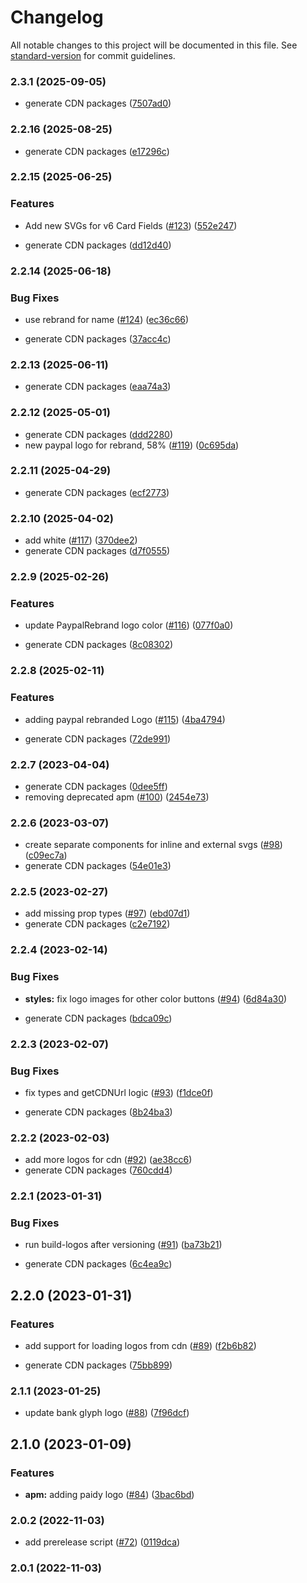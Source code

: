 # Changelog

All notable changes to this project will be documented in this file. See [standard-version](https://github.com/conventional-changelog/standard-version) for commit guidelines.

### 2.3.1 (2025-09-05)


* generate CDN packages ([7507ad0](https://github.com/paypal/paypal-sdk-logos/commit/7507ad0b914181599b2e8906f7baf0d76d07ec4c))

### 2.2.16 (2025-08-25)


* generate CDN packages ([e17296c](https://github.com/paypal/paypal-sdk-logos/commit/e17296cd8558f16719b49bf265b11b9a2a6f59dc))

### 2.2.15 (2025-06-25)


### Features

* Add new SVGs for v6 Card Fields ([#123](https://github.com/paypal/paypal-sdk-logos/issues/123)) ([552e247](https://github.com/paypal/paypal-sdk-logos/commit/552e247377263b1be0b8b77d9d767af4c9864b19))


* generate CDN packages ([dd12d40](https://github.com/paypal/paypal-sdk-logos/commit/dd12d4056216217e858b1565cff7b854a045294a))

### 2.2.14 (2025-06-18)


### Bug Fixes

* use rebrand for name ([#124](https://github.com/paypal/paypal-sdk-logos/issues/124)) ([ec36c66](https://github.com/paypal/paypal-sdk-logos/commit/ec36c664d54316650b87bb06b33368b5e8f12141))


* generate CDN packages ([37acc4c](https://github.com/paypal/paypal-sdk-logos/commit/37acc4c13850828238d42e9925f98a48f7d046dc))

### 2.2.13 (2025-06-11)


* generate CDN packages ([eaa74a3](https://github.com/paypal/paypal-sdk-logos/commit/eaa74a3239b94f27da9436ce86b08b353362393d))

### 2.2.12 (2025-05-01)


* generate CDN packages ([ddd2280](https://github.com/paypal/paypal-sdk-logos/commit/ddd2280776861620897197515ad7f61ed63ed933))
* new paypal logo for rebrand, 58% ([#119](https://github.com/paypal/paypal-sdk-logos/issues/119)) ([0c695da](https://github.com/paypal/paypal-sdk-logos/commit/0c695da464c21b86bebc8d4cce95986ecd93457d))

### 2.2.11 (2025-04-29)


* generate CDN packages ([ecf2773](https://github.com/paypal/paypal-sdk-logos/commit/ecf27735b7e40dab633d5de531a23dd5eb61b15d))

### 2.2.10 (2025-04-02)


* add white ([#117](https://github.com/paypal/paypal-sdk-logos/issues/117)) ([370dee2](https://github.com/paypal/paypal-sdk-logos/commit/370dee2b7090a9493db61bcd6f65bd8e8b9e07c4))
* generate CDN packages ([d7f0555](https://github.com/paypal/paypal-sdk-logos/commit/d7f05550c297b1053722fd1a10ca8fb3fb701dc1))

### 2.2.9 (2025-02-26)


### Features

* update PaypalRebrand logo color ([#116](https://github.com/paypal/paypal-sdk-logos/issues/116)) ([077f0a0](https://github.com/paypal/paypal-sdk-logos/commit/077f0a0c626740d49882ec340f041b8d12afc1cb))


* generate CDN packages ([8c08302](https://github.com/paypal/paypal-sdk-logos/commit/8c083029d639390ecede04686cc7a6fe38bc8c29))

### 2.2.8 (2025-02-11)


### Features

* adding paypal rebranded Logo ([#115](https://github.com/paypal/paypal-sdk-logos/issues/115)) ([4ba4794](https://github.com/paypal/paypal-sdk-logos/commit/4ba47941150a12d80b56a25c3eb643cafe843d15))


* generate CDN packages ([72de991](https://github.com/paypal/paypal-sdk-logos/commit/72de99180570a1d0eb6e5256d1257ae7b04978d0))

### 2.2.7 (2023-04-04)


* generate CDN packages ([0dee5ff](https://github.com/paypal/paypal-sdk-logos/commit/0dee5ff0030680006df994055c3e249254b12c40))
* removing deprecated apm ([#100](https://github.com/paypal/paypal-sdk-logos/issues/100)) ([2454e73](https://github.com/paypal/paypal-sdk-logos/commit/2454e73da9d81c786435e2104c5bd8ec88e89943))

### 2.2.6 (2023-03-07)


*  create separate components for inline and external svgs ([#98](https://github.com/paypal/paypal-sdk-logos/issues/98)) ([c09ec7a](https://github.com/paypal/paypal-sdk-logos/commit/c09ec7a436b96f83725664cb83982fe457e85c24))
* generate CDN packages ([54e01e3](https://github.com/paypal/paypal-sdk-logos/commit/54e01e3859b18c24392160e42d0306c972c5d600))

### 2.2.5 (2023-02-27)


* add missing prop types ([#97](https://github.com/paypal/paypal-sdk-logos/issues/97)) ([ebd07d1](https://github.com/paypal/paypal-sdk-logos/commit/ebd07d1875cd9d630fcd40907f726967a91a5c2b))
* generate CDN packages ([c2e7192](https://github.com/paypal/paypal-sdk-logos/commit/c2e71921567e3127ce356b6a504c258752a8e237))

### 2.2.4 (2023-02-14)


### Bug Fixes

* **styles:** fix logo images for other color buttons ([#94](https://github.com/paypal/paypal-sdk-logos/issues/94)) ([6d84a30](https://github.com/paypal/paypal-sdk-logos/commit/6d84a30a71c8108ee5d0c5701bfb7aa2b7b259ed))


* generate CDN packages ([bdca09c](https://github.com/paypal/paypal-sdk-logos/commit/bdca09c69974904b04eeb0de9bf6017fd83e1131))

### 2.2.3 (2023-02-07)


### Bug Fixes

* fix types and getCDNUrl logic ([#93](https://github.com/paypal/paypal-sdk-logos/issues/93)) ([f1dce0f](https://github.com/paypal/paypal-sdk-logos/commit/f1dce0fc2c2f66497052b1117dd8a3664219350e))


* generate CDN packages ([8b24ba3](https://github.com/paypal/paypal-sdk-logos/commit/8b24ba388a2d46b747575b85089e95de41e2509d))

### 2.2.2 (2023-02-03)


* add more logos for cdn ([#92](https://github.com/paypal/paypal-sdk-logos/issues/92)) ([ae38cc6](https://github.com/paypal/paypal-sdk-logos/commit/ae38cc69dcc86505bdfd8f6074128b0f6919a541))
* generate CDN packages ([760cdd4](https://github.com/paypal/paypal-sdk-logos/commit/760cdd4f7c8ecbba70430652cc8326b7704371aa))

### 2.2.1 (2023-01-31)


### Bug Fixes

* run build-logos after versioning ([#91](https://github.com/paypal/paypal-sdk-logos/issues/91)) ([ba73b21](https://github.com/paypal/paypal-sdk-logos/commit/ba73b21e16c9c3c1a6ba10e30f140485b2c142d0))


* generate CDN packages ([6c4ea9c](https://github.com/paypal/paypal-sdk-logos/commit/6c4ea9c6f9a216a39fc0a637e20821e817995bc5))

## 2.2.0 (2023-01-31)


### Features

* add support for loading logos from cdn ([#89](https://github.com/paypal/paypal-sdk-logos/issues/89)) ([f2b6b82](https://github.com/paypal/paypal-sdk-logos/commit/f2b6b82b41b533831751acd6be29fd6d8995806b))


* generate CDN packages ([75bb899](https://github.com/paypal/paypal-sdk-logos/commit/75bb89913b0201224e1a1cce59d9234ff2712225))

### 2.1.1 (2023-01-25)


* update bank glyph logo ([#88](https://github.com/paypal/paypal-sdk-logos/issues/88)) ([7f96dcf](https://github.com/paypal/paypal-sdk-logos/commit/7f96dcf53b1ecf97954688e21b8aa42e347e7345))

## 2.1.0 (2023-01-09)


### Features

* **apm:** adding paidy logo ([#84](https://github.com/paypal/paypal-sdk-logos/issues/84)) ([3bac6bd](https://github.com/paypal/paypal-sdk-logos/commit/3bac6bdd6cd93576c0fa125404bd0a2567fc0e19))

### 2.0.2 (2022-11-03)


* add prerelease script ([#72](https://github.com/paypal/paypal-sdk-logos/issues/72)) ([0119dca](https://github.com/paypal/paypal-sdk-logos/commit/0119dcadce1decf3c9bfda0a6c33357773eb4985))

### 2.0.1 (2022-11-03)
